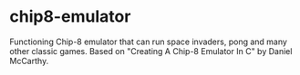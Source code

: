 # chip8-emulator
Functioning Chip-8 emulator that can run space invaders, pong and many other classic games. Based on "Creating A Chip-8 Emulator In C" by Daniel McCarthy.

